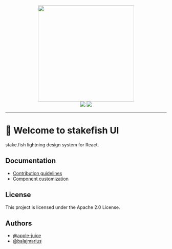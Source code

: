 <div align="center">
  <a href="https://www.npmjs.com/package/@stakefish/ui"><img src="https://gateway.pinata.cloud/ipfs/QmRKU1vQH3dXV5khrZVa3cc5vbPnjbiBzE8qJyyTXUpXPe" width="300" /></a>
</div>

<div align="center">
  <a href="#"><img src="https://img.shields.io/badge/License-Apache%202.0-blue.svg" /></a>
  <a href="https://www.npmjs.com/package/@stakefish@ui"><img src="https://img.shields.io/npm/v/stakefish@ui.svg" /></a>
</div>

---

# 👋 Welcome to stakefish UI

stake.fish lightning design system for React.

## Documentation

- [Contribution guidelines](/docs/contribution-guidelines.md)
- [Component customization](/docs/component-customization.md)

## License

This project is licensed under the Apache 2.0 License.

## Authors

- [@apple-juice](https://www.github.com/apple-juice)
- [@balajmarius](https://www.github.com/balajmarius)
